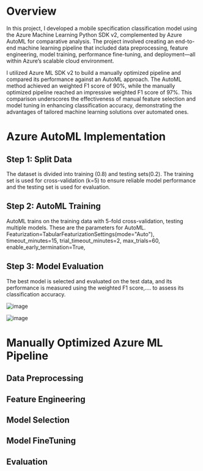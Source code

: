 # Overview

In this project, I developed a mobile specification classification model using the Azure Machine Learning Python SDK v2, complemented by Azure AutoML for comparative analysis. The project involved creating an end-to-end machine learning pipeline that included data preprocessing, feature engineering, model training, performance fine-tuning, and deployment—all within Azure’s scalable cloud environment.

I utilized Azure ML SDK v2 to build a manually optimized pipeline and compared its performance against an AutoML approach. The AutoML method achieved an weighted F1 score of 90%, while the manually optimized pipeline reached an impressive weighted F1 score of 97%. This comparison underscores the effectiveness of manual feature selection and model tuning in enhancing classification accuracy, demonstrating the advantages of tailored machine learning solutions over automated ones.

# Azure AutoML Implementation

## Step 1: Split Data

The dataset is divided into training (0.8) and testing sets(0.2). The training set is used for cross-validation (k=5) to ensure reliable model performance and the testing set is used for evaluation. 

## Step 2: AutoML Training

AutoML trains on the training data with 5-fold cross-validation, testing multiple models. These are the parameters for AutoML. 
Featurization=TabularFeaturizationSettings(mode="Auto"), timeout_minutes=15, 
        trial_timeout_minutes=2, 
        max_trials=60,
        enable_early_termination=True,

## Step 3: Model Evaluation

The best model is selected and evaluated on the test data, and its performance is measured using the weighted F1 score,.... to assess its classification accuracy.

![image](https://github.com/user-attachments/assets/e528d936-b651-495f-b81b-6eb5bbe00e04)


![image](https://github.com/user-attachments/assets/d208d152-c918-40da-906b-1f172ae2e0c8)

# Manually Optimized Azure ML Pipeline

## Data Preprocessing

## Feature Engineering

## Model Selection

## Model FineTuning 

## Evaluation 
